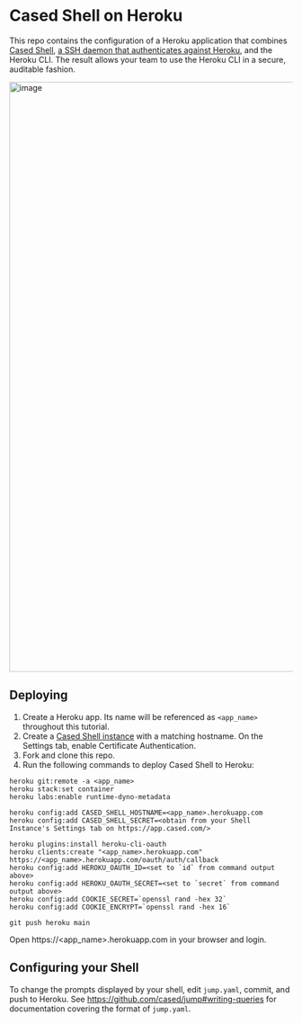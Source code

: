 # Cased Shell on Heroku

This repo contains the configuration of a Heroku application that combines [Cased Shell](https://cased.com), [a SSH daemon that authenticates against Heroku](https://github.com/cased/ssh-oauth-handlers), and the Heroku CLI. The result allows your team to use the Heroku CLI in a secure, auditable fashion.

<img width="1050" alt="image" src="https://user-images.githubusercontent.com/47/144297536-638f3cd3-acff-4d86-9afb-1fa62d0bb73e.png">

## Deploying

1. Create a Heroku app. Its name will be referenced as `<app_name>` throughout this tutorial.
2. Create a [Cased Shell instance](https://app.cased.com/shells/new) with a matching hostname. On the Settings tab, enable Certificate Authentication.
3. Fork and clone this repo.
5. Run the following commands to deploy Cased Shell to Heroku:

```
heroku git:remote -a <app_name>
heroku stack:set container
heroku labs:enable runtime-dyno-metadata

heroku config:add CASED_SHELL_HOSTNAME=<app_name>.herokuapp.com
heroku config:add CASED_SHELL_SECRET=<obtain from your Shell Instance's Settings tab on https://app.cased.com/>

heroku plugins:install heroku-cli-oauth
heroku clients:create "<app_name>.herokuapp.com" https://<app_name>.herokuapp.com/oauth/auth/callback
heroku config:add HEROKU_OAUTH_ID=<set to `id` from command output above>
heroku config:add HEROKU_OAUTH_SECRET=<set to `secret` from command output above>
heroku config:add COOKIE_SECRET=`openssl rand -hex 32`
heroku config:add COOKIE_ENCRYPT=`openssl rand -hex 16`

git push heroku main
```

Open https://<app_name>.herokuapp.com in your browser and login.

## Configuring your Shell

To change the prompts displayed by your shell, edit `jump.yaml`, commit, and push to Heroku. See https://github.com/cased/jump#writing-queries for documentation covering the format of `jump.yaml`.
